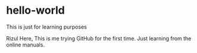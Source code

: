 # hello-world
This is just for learning purposes

Rizul Here, This is me trying GitHub for the first time.
Just learning from the online manuals.

